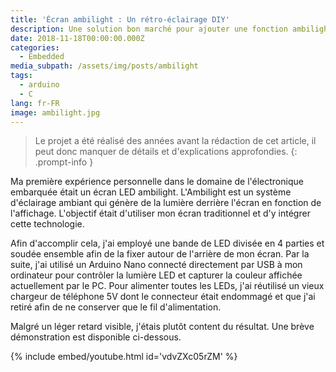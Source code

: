 ```yaml
---
title: 'Écran ambilight : Un rétro-éclairage DIY'
description: Une solution bon marché pour ajouter une fonction ambilight à un écran.
date: 2018-11-18T00:00:00.000Z
categories:
  - Embedded
media_subpath: /assets/img/posts/ambilight
tags:
  - arduino
  - C
lang: fr-FR
image: ambilight.jpg
---
```


> Le projet a été réalisé des années avant la rédaction de cet article, il peut donc manquer de détails et d'explications approfondies.
{: .prompt-info }

Ma première expérience personnelle dans le domaine de l'électronique embarquée était un écran LED ambilight. L'Ambilight est un système d'éclairage ambiant qui génère de la lumière derrière l'écran en fonction de l'affichage. L'objectif était d'utiliser mon écran traditionnel et d'y intégrer cette technologie. 

Afin d'accomplir cela, j'ai employé une bande de LED divisée en 4 parties et soudée ensemble afin de la fixer autour de l'arrière de mon écran. Par la suite, j'ai utilisé un Arduino Nano connecté directement par USB à mon ordinateur pour contrôler la lumière LED et capturer la couleur affichée actuellement par le PC. 
Pour alimenter toutes les LEDs, j'ai réutilisé un vieux chargeur de téléphone 5V dont le connecteur était endommagé et que j'ai retiré afin de ne conserver que le fil d'alimentation. 

Malgré un léger retard visible, j'étais plutôt content du résultat. Une brève démonstration est disponible ci-dessous.

{% include embed/youtube.html id='vdvZXc05rZM' %}
